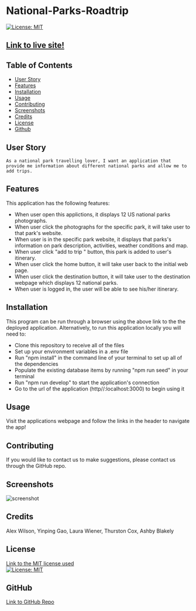 # National-Parks-Roadtrip
    
[![License: MIT](https://img.shields.io/badge/License-MIT-yellow.svg)](https://opensource.org/licenses/MIT)

## [Link to live site!](https://arcane-hamlet-34907.herokuapp.com/)

## Table of Contents

  - [User Story](#UserStory)
  - [Features](#Features)
  - [Installation](#Installation)
  - [Usage](#Usage)
  - [Contributing](#Contributing)
  - [Screenshots](#Screenshots)
  - [Credits](#Credits)
  - [License](#License)
  - [Github](#Questions)
  
## User Story
```
As a national park travelling lover, I want an application that provide me information about different national parks and allow me to add trips.
```

## Features
This application has the following features:
* When user open this applictions, it displays 12 US national parks photographs.
* When user click the photographs for the specific park, it will take user to that park's website.
* When user is in the specific park website, it displays that parks's information on park description, activities, weather conditions and map.
* When user click "add to trip " button, this park is added to user's itinerary.
* When user click the home button, it will take user back to the initial web page.
* When user click the destination button, it will take user to the destination webpage which displays 12 national parks.
* When user is logged in, the user will be able to see his/her itinerary.

 ## Installation
 
 This program can be run through a browser using the above link to the the deployed application. Alternatively, to run this application locally you will need to:

* Clone this repository to receive all of the files
* Set up your environment variables in a .env file
* Run "npm install" in the command line of your terminal to set up all of the dependencies
* Populate the existing database items by running "npm run seed" in your terminal
* Run "npm run develop" to start the application's connection
* Go to the url of the application (http//:localhost:3000) to begin using it
  

  
## Usage
Visit the applications webpage and follow the links in the header to navigate the app! 
  
## Contributing 
If you would like to contact us to make suggestions, please contact us through the GitHub repo.
  

## Screenshots

![screenshot](./client/src/components/assets/nat-ss.png)

## Credits
  Alex Wilson, Yinping Gao, Laura Wiener, Thurston Cox,  Ashby Blakely
  
  ## License<br/>
  [Link to the MIT license used](https://opensource.org/licenses/MIT)<br/> 
  [![License: MIT](https://img.shields.io/badge/License-MIT-yellow.svg)](https://opensource.org/licenses/MIT)
 
## GitHub
  [Link to GitHub Repo](https://github.com/AlexWilsonNC/national-roadtrip)<br/>

